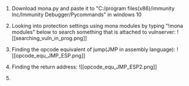 1. Download mona.py and paste it to "C:/program files(x86)/immunity Inc/Immunity Debugger/Pycommands" in windows 10
2. Looking into protection settings using mona modules by typing "!mona modules" below to search something that is attached to vulnserver:
![[searching_vuln_in_prog.png]]

3. Finding the opcode equivalent of jump(JMP in assembly language):
![[opcode_equ_JMP_ESP.png]]

4. Finding the return address:
![[opcode_equ_JMP_ESP2.png]]

5. 
